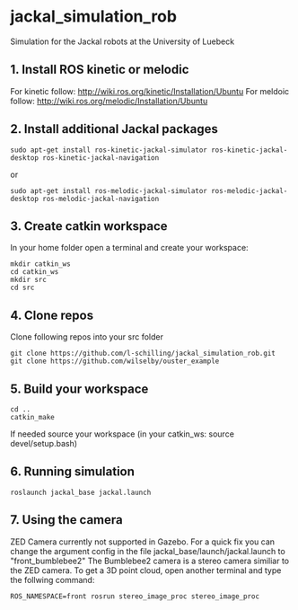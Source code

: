 # jackal_simulation_rob

Simulation for the Jackal robots at the University of Luebeck

## 1. Install ROS kinetic or melodic
For kinetic follow: http://wiki.ros.org/kinetic/Installation/Ubuntu
For meldoic follow: http://wiki.ros.org/melodic/Installation/Ubuntu
## 2. Install additional Jackal packages
```
sudo apt-get install ros-kinetic-jackal-simulator ros-kinetic-jackal-desktop ros-kinetic-jackal-navigation
```
or
```
sudo apt-get install ros-melodic-jackal-simulator ros-melodic-jackal-desktop ros-melodic-jackal-navigation
```

## 3. Create catkin workspace
In your home folder open a terminal and create your workspace:
```
mkdir catkin_ws
cd catkin_ws
mkdir src
cd src
```

## 4. Clone repos
Clone following repos into your src folder
```
git clone https://github.com/l-schilling/jackal_simulation_rob.git
git clone https://github.com/wilselby/ouster_example
```

## 5. Build your workspace
```
cd ..
catkin_make
```

If needed source your workspace (in your catkin_ws: source devel/setup.bash)

## 6. Running simulation
```
roslaunch jackal_base jackal.launch
```

## 7. Using the camera
ZED Camera currently not supported in Gazebo.
For a quick fix you can change the argument config in the file jackal_base/launch/jackal.launch to "front_bumblebee2"
The Bumblebee2 camera is a stereo camera similiar to the ZED camera. To get a 3D point cloud, open another terminal and type the follwing command:
```
ROS_NAMESPACE=front rosrun stereo_image_proc stereo_image_proc
```

